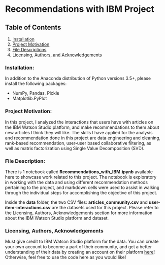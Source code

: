 # Recommendations with IBM Project

## Table of Contents

1. [Installation](#installation)
2. [Project Motivation](#motivation)
3. [File Descriptions](#files)
4. [Licensing, Authors, and Acknowledgements](#licensing)

### Installation: <a name="installation"></a>
In addition to the Anaconda distribution of Python versions 3.5+, please install the following packages: 
* NumPy, Pandas, Pickle
* Matplotlib.PyPlot 

### Project Motivation: <a name="motivation"></a>
In this project, I analyzed the interactions that users have with articles on the IBM Watson Studio platform, and make recommendations to them about new articles I think they will like. The skills I have applied for the analysis and recommendation done in this project are data engineering and cleaning, rank-based recommendation, user-user based collaborative filtering, as well as matrix factorization using Single Value Decomposition (SVD). 

### File Description: <a name="files"></a>
There is 1 notebook called **Recommendations_with_IBM.ipynb** available here to showcase work related to this project. The notebook is exploratory in working with the data and using different recommendation methods pertaining to the project, and markdown cells were used to assist in walking through the individual steps for accomplishing the objective of this project.

Inside the **data** folder, the two CSV files: **articles_community.csv** and **user-item-interactions.csv** are the datasets used for this project. Please refer to the Licensing, Authors, Acknowledgements section for more information about the IBM Watson Studio platform and dataset.

### Licensing, Authors, Acknowledgements<a name="licensing"></a>
Must give credit to IBM Watson Studio platform for the data. You can create your own account to become a part of their community, and get a better understanding of their data by creating an account on their platform [here](https://dataplatform.cloud.ibm.com/)! Otherwise, feel free to use the code here as you would like! 
